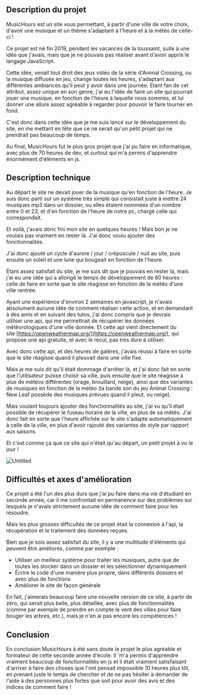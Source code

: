 ## Description du projet

MusicHours est un site vous permettant, à partir d'une ville de votre choix, d'avoir une musique et un thème s'adaptant à l'heure et à la météo de celle-ci !

Ce projet est né fin 2019, pendant les vacances de la toussaint, suite à une idée que j'avais, mais que je ne pouvais pas réaliser avant d'avoir appris le langage JavaScript.

Cette idée, venait tout droit des jeux vidéo de la série d'Animal Crossing, ou la musique diffusée en jeu, change toutes les heures, s'adaptant aux différentes ambiances qu'il peut y avoir dans une journée. Etant fan de cet attribut, assez unique en son genre, j'ai eu l'idée de faire un site qui pourrait jouer une musique, en fonction de l'heure à laquelle nous sommes, et lui donner une allure assez agréable à regarder pour pouvoir le faire tourner en fond.

C'est donc dans cette idée que je me suis lancé sur le développement du site, en me mettant en tête que ce ne serait qu'un petit projet qui ne prendrait pas beaucoup de temps.

Au final, MusicHours fut le plus gros projet que j'ai pu faire en informatique, avec plus de 70 heures de dev, et surtout qui m'a permis d'apprendre énormément d'éléments en js.

## Description technique

Au départ le site ne devait jouer de la musique qu'en fonction de l'heure. Je suis donc parti sur un système très simple qui consistait juste à mettre 24 musiques mp3 dans un dossier, ou elles étaient nommées d'un nombre entre 0 et 23, et d'en fonction de l'heure de notre pc, chargé celle qui correspondait.

Et voilà, j'avais donc fini mon site en quelques heures ! Mais bon je ne voulais pas vraiment en rester là. J'ai donc voulu ajouter des fonctionnalités.

J'ai donc ajouté un cycle d'aurore / jour / crépuscule / nuit au site, puis ensuite un soleil et une lune qui bougeait en fonction de l'heure.

Étant assez satisfait du site, je me suis dit que je pouvais en rester la, mais j'ai eu une idée qui a allongé le temps de développement de 60 heures : celle de faire en sorte que le site réagisse en fonction de la météo d'une ville rentrée.

Ayant une expérience d'environ 2 semaines en javascript, je n'avais absolument aucune idée de comment réaliser cette action, et en demandant à des amis et en suivant des tutos, j'ai donc compris que je devrais utiliser une api, qui me permettrait de récupérer les données météorologiques d'une ville donnée. Et cette api vient directement du site [https://openweathermap.org/](https://openweathermap.org/), qui propose une api gratuite, et avec le recul, pas très dure à utiliser.

Avec donc cette api, et des heures de galères, j'avais réussi à faire en sorte que le site réagisse quand il pleuvait dans une ville fixe.

Mais je me suis dit qu'il était dommage d'arrêter là, et j'ai donc fait en sorte que l'utilisateur puisse choisir sa ville, puis ensuite que le site réagisse à plus de météos différentes (orage, brouillard, neige), ainsi que des variantes de musiques en fonction de la météo (la bande son du jeu Animal Crossing : New Leaf possède des musiques prévues quand il pleut, ou neige).

Mais voulant toujours ajouter des fonctionnalités au site, j'ai vu qu'il était possible de récupérer le fuseau horaire de la ville, en plus de sa météo. J'ai donc fait en sorte que l'heure affichée sur le site s'adapte automatiquement à celle de la ville, en plus d'avoir rajouté des variantes de style par rapport aux saisons.

Et c'est comme ça que ce site qui n'était qu'au départ, un petit projet à vu le jour !

![Untitled](../markdown-img/musichours/comparatif.png)

## Difficultés et axes d'amélioration

Ce projet a été l'un des plus durs que j'ai pu faire dans ma vie d'étudiant en seconde année, car il me confrontait en permanence sur des problèmes sur lesquels je n'avais strictement aucune idée de comment faire pour les résoudre.

Mais les plus grosses difficultés de ce projet était la connexion à l'api, la récupération et le traitement des données reçues.

Bien que je sois assez satisfait du site, il y a une multitude d'éléments qui peuvent être améliorés, comme par exemple :

- Utiliser un meilleur système pour traiter les musiques, autre que de toutes les stocker dans un dossier et les sélectionner dynamiquement
- Écrire le code d'une manière plus propre, dans différents dossiers et avec plus de fonctions
- Améliorer le site de façon générale

En fait, j'aimerais beaucoup faire une nouvelle version de ce site, à partir de zéro, qui serait plus belle, plus détaillée, avec plus de fonctionnalités (comme par exemple de prendre en compte le vent des villes pour faire bouger les arbres, etc.), mais je n'en ai pas encore les compétences !

## Conclusion

En conclusion MusicHours à été sans doute le projet le plus agréable et formateur de cette seconde année d'école. Il 'm'a permis d'apprendre vraiment beaucoup de fonctionnalités en js et il était vraiment satisfaisant d'arriver à faire des choses que l'ont pensait impossible 10 heures plus tôt, en prenant juste le temps de chercher et de ne pas hésiter à demander de l'aide à des personnes plus fortes que soit pour avoir des avis et des indices de comment faire !
